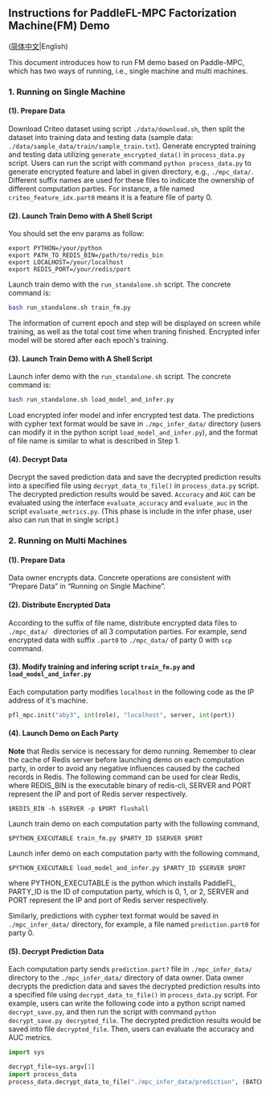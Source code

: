 ## Instructions for PaddleFL-MPC Factorization Machine(FM) Demo

([简体中文](./README_CN.md)|English)

This document introduces how to run FM demo based on Paddle-MPC, which has two ways of running, i.e., single machine and multi machines.

### 1. Running on Single Machine

#### (1). Prepare Data

Download Criteo dataset using script `./data/download.sh`, then split the dataset into training data and testing data (sample data: `./data/sample_data/train/sample_train.txt`). Generate encrypted training and testing data utilizing `generate_encrypted_data()` in `process_data.py` script. Users can run the script with command `python process_data.py` to generate encrypted feature and label in given directory, e.g., `./mpc_data/`. Different suffix names are used for these files to indicate the ownership of different computation parties. For instance, a file named `criteo_feature_idx.part0` means it is a feature file of party 0.

#### (2). Launch Train Demo with A Shell Script

You should set the env params as follow:

```
export PYTHON=/your/python
export PATH_TO_REDIS_BIN=/path/to/redis_bin
export LOCALHOST=/your/localhost
export REDIS_PORT=/your/redis/port
```

Launch train demo with the `run_standalone.sh` script. The concrete command is:

```bash
bash run_standalone.sh train_fm.py
```

The information of current epoch and step will be displayed on screen while training, as well as the total cost time when traning finished. Encrypted infer model will be stored after each epoch's training.

#### (3). Launch Train Demo with A Shell Script

Launch infer demo with the `run_standalone.sh` script. The concrete command is:

```bash
bash run_standalone.sh load_model_and_infer.py
```

Load encrypted infer model and infer encrypted test data. The predictions with cypher text format would be save in `./mpc_infer_data/` directory (users can modify it in the python script `load_model_and_infer.py`), and the format of file name is similar to what is described in Step 1.

#### (4). Decrypt Data

Decrypt the saved prediction data and save the decrypted prediction results into a specified file using `decrypt_data_to_file()` in `process_data.py` script. The decrypted prediction results would be saved. `Accuracy` and `AUC` can be evaluated using the interface `evaluate_accuracy` and `evaluate_auc` in the script `evaluate_metrics.py`. (This phase is include in the infer phase, user also can run that in single script.)


### 2. Running on Multi Machines

#### (1). Prepare Data

Data owner encrypts data. Concrete operations are consistent with “Prepare Data” in “Running on Single Machine”.

#### (2). Distribute Encrypted Data

According to the suffix of file name, distribute encrypted data files to `./mpc_data/ ` directories of all 3 computation parties. For example, send encrypted data with suffix `.part0` to `./mpc_data/` of party 0 with `scp` command.

#### (3). Modify training and infering script `train_fm.py` and `load_model_and_infer.py`

Each computation party modifies `localhost` in the following code as the IP address of it's machine.

```python
pfl_mpc.init("aby3", int(role), "localhost", server, int(port))
```

#### (4). Launch Demo on Each Party

**Note** that Redis service is necessary for demo running. Remember to clear the cache of Redis server before launching demo on each computation party, in order to avoid any negative influences caused by the cached records in Redis. The following command can be used for clear Redis, where REDIS_BIN is the executable binary of redis-cli, SERVER and PORT represent the IP and port of Redis server respectively.

```
$REDIS_BIN -h $SERVER -p $PORT flushall
```

Launch train demo on each computation party with the following command,

```
$PYTHON_EXECUTABLE train_fm.py $PARTY_ID $SERVER $PORT
```

Launch infer demo on each computation party with the following command,
```
$PYTHON_EXECUTABLE load_model_and_infer.py $PARTY_ID $SERVER $PORT
```

where PYTHON_EXECUTABLE is the python which installs PaddleFL, PARTY_ID is the ID of computation party, which is 0, 1, or 2, SERVER and PORT represent the IP and port of Redis server respectively.

Similarly, predictions with cypher text format would be saved in `./mpc_infer_data/` directory, for example, a file named `prediction.part0` for party 0.

#### (5). Decrypt Prediction Data

Each computation party sends  `prediction.part?` file in `./mpc_infer_data/` directory to the `./mpc_infer_data/` directory of data owner. Data owner decrypts the prediction data and saves the decrypted prediction results into a specified file using `decrypt_data_to_file()` in `process_data.py` script. For example, users can write the following code into a python script named `decrypt_save.py`, and then run the script with command `python decrypt_save.py decrypted_file`. The decrypted prediction results would be saved into file `decrypted_file`. Then, users can evaluate the accuracy and AUC metrics.

```python
import sys

decrypt_file=sys.argv[1]
import process_data
process_data.decrypt_data_to_file("./mpc_infer_data/prediction", (BATCH_SIZE,), decrypted_file)
```

